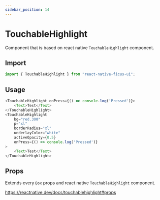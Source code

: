 ```yaml
---
sidebar_position: 14
---
```


# TouchableHighlight

Component that is based on react native `TouchableHighlight` component.

## Import

```js
import { TouchableHighlight } from "react-native-ficus-ui";
```

## Usage

```js
<TouchableHighlight onPress={() => console.log('Pressed')}>
    <Text>Test</Text>
</TouchableHighlight>
<TouchableHighlight
    bg="red.300"
    p="xl"
    borderRadius="xl"
    underlayColor="white"
    activeOpacity={0.5}
    onPress={() => console.log('Pressed')}
>
    <Text>Test</Text>
</TouchableHighlight>
```

## Props

Extends every `Box` props and react native `TouchableHighlight` component.

https://reactnative.dev/docs/touchablehighlight#props